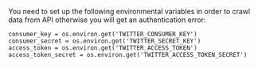 
You need to set up the following environmental variables in order to crawl data from API otherwise you will get an authentication error:

    consumer_key = os.environ.get('TWITTER_CONSUMER_KEY')
    consumer_secret = os.environ.get('TWITTER_SECRET_KEY')
    access_token = os.environ.get('TWITTER_ACCESS_TOKEN')
    access_token_secret = os.environ.get('TWITTER_ACCESS_TOKEN_SECRET')
